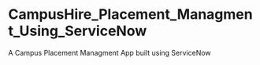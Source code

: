 # CampusHire_Placement_Managment_Using_ServiceNow
A Campus Placement Managment App built using ServiceNow
